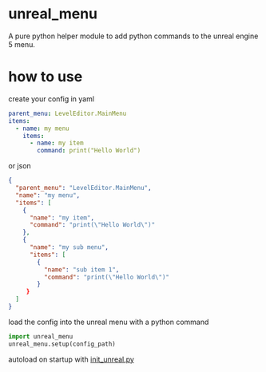 # unreal_menu
A pure python helper module to add python commands to the unreal engine 5 menu.

# how to use

create your config in yaml
```yaml
parent_menu: LevelEditor.MainMenu
items:
  - name: my menu
    items:
      - name: my item
        command: print("Hello World")
```
or json
```json
{
  "parent_menu": "LevelEditor.MainMenu",
  "name": "my menu",
  "items": [
    {
      "name": "my item",
      "command": "print(\"Hello World\")"
    },
    {
      "name": "my sub menu",
      "items": [
        {
          "name": "sub item 1",
          "command": "print(\"Hello World\")"
        }
     }
  ]
}       
```
load the config into the unreal menu with a python command
```python
import unreal_menu
unreal_menu.setup(config_path)
```
autoload on startup with [init_unreal.py](https://docs.unrealengine.com/4.27/en-US/ProductionPipelines/ScriptingAndAutomation/Python/#theinit_unreal.pyfile)
